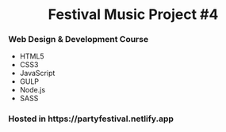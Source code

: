 <h1 align="center">Festival Music Project #4</h1>
<h3>Web Design & Development Course </h3>

<ul>
  <li>HTML5</li>
  <li>CSS3</li>
  <li>JavaScript</li>
  <li>GULP</li>
  <li>Node.js</li>
  <li>SASS</li>
</ul>

<h3>Hosted in https://partyfestival.netlify.app</h2>
